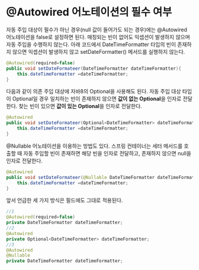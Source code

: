 # @Autowired 어노테이션의 필수 여부
자동 주입 대상이 필수가 아닌 경우(null 값이 들어가도 되는 경우)에는 @Autowired 어노테이션을 false로 설정하면 된다. 매칭되는 빈이 없어도 익셉션이 발생하지 않으며 자동 주입을 수행하지 않는다. 아래 코드에서 DateTimeFormatter 타입의 빈이 존재하지 않으면 익셉션이 발생하지 않고 setDateFormatter() 메서드를 실행하지 않는다. 

```java
@Autowired(required=false)
public void setDateFormateer(DateTimeFormatter dateTimeFormatter){
	this.dateTimeFormatter =dateTimeFormatter;
}
```
다음과 같이 의존 주입 대상에 자바8의 Optional을 사용해도 된다. 자동 주입 대상 타입이 Optional일 경우 일치하는 빈이 존재하지 않으면 **값이 없는 Optional**을 인자로 전달한다. 찾는 빈이 있으면 **값이 있는 Optional**을 인자로 전달한다. 
```java
@Autowired
public void setDateFormateer(Optional<DateTimeFormatter> dateTimeFormatter){
	this.dateTimeFormatter =dateTimeFormatter;
}
```
@Nullable 어노테이션을 이용하는 방법도 있다. 스프링 컨테이너는 세터 메서드를 호출할 때 자동 주입할 빈이 존재하면 해당 빈을 인자로 전달하고, 존재하지 않으면 null을 인자로 전달한다.
```java
@Autowired
public void setDateFormateer(@Nullable DateTimeFormatter dateTimeFormatter){
	this.dateTimeFormatter =dateTimeFormatter;
}
```
앞서 언급한 세 가지 방식은 필드에도 그대로 적용된다. 
```java
//1
@Autowired(required=false) 
private DateTimeFormatter dateTimeFormatter;
//2
@Autowired 
private Optional<DateTimeFormatter> dateTimeFormatter;
//3
@Autowired
@Nullable
private DateTimeFormatter dateTimeFormatter;
```
